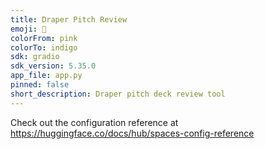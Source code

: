 ```yaml
---
title: Draper Pitch Review
emoji: 🦀
colorFrom: pink
colorTo: indigo
sdk: gradio
sdk_version: 5.35.0
app_file: app.py
pinned: false
short_description: Draper pitch deck review tool
---
```


Check out the configuration reference at https://huggingface.co/docs/hub/spaces-config-reference
